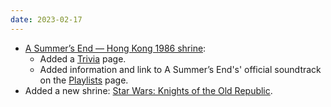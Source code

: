 ```yaml
---
date: 2023-02-17
---
```


* [A Summer’s End — Hong Kong 1986 shrine](/shrines/asummersend/):
    * Added a [Trivia](/shrines/asummersend/trivia) page.
    * Added information and link to A Summer’s End's' official soundtrack on the [Playlists](/shrines/asummersend/playlists) page.
* Added a new shrine: [Star Wars: Knights of the Old Republic](/shrines/starwarskotor/).